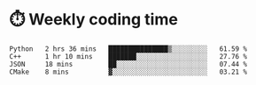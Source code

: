 
# :stopwatch: Weekly coding time
<!--START_SECTION:waka-->

```text
Python   2 hrs 36 mins   ███████████████▒░░░░░░░░░   61.59 %
C++      1 hr 10 mins    ███████░░░░░░░░░░░░░░░░░░   27.76 %
JSON     18 mins         ██░░░░░░░░░░░░░░░░░░░░░░░   07.44 %
CMake    8 mins          ▓░░░░░░░░░░░░░░░░░░░░░░░░   03.21 %
```

<!--END_SECTION:waka-->


<!-- <p> <img src="https://github-readme-stats.vercel.app/api?username=cozgerest&show_icons=true&hide_border=false" />  </p> -->


